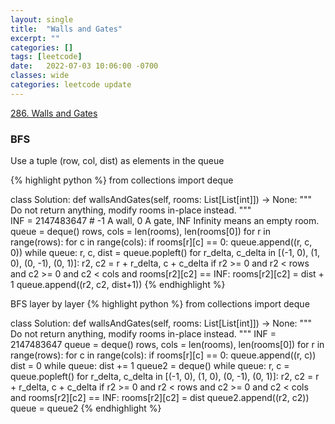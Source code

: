 ```yaml
---
layout: single
title:  "Walls and Gates"
excerpt: ""
categories: []
tags: [leetcode]
date:   2022-07-03 10:06:00 -0700
classes: wide
categories: leetcode update
---
```


[286. Walls and Gates](https://leetcode.com/problems/walls-and-gates/)

### BFS

Use a tuple (row, col, dist) as elements in the queue

{% highlight python %}
from collections import deque

class Solution:
    def wallsAndGates(self, rooms: List[List[int]]) -> None:
        """
        Do not return anything, modify rooms in-place instead.
        """        
        INF = 2147483647
        # -1 A wall, 0 A gate, INF Infinity means an empty room. 
        queue = deque()
        rows, cols = len(rooms), len(rooms[0])
        for r in range(rows):
            for c in range(cols):
                if rooms[r][c] == 0:
                    queue.append((r, c, 0))
        while queue:
            r, c, dist = queue.popleft()
            for r_delta, c_delta in [(-1, 0), (1, 0), (0, -1), (0, 1)]:
                r2, c2 = r + r_delta, c + c_delta
                if r2 >= 0 and r2 < rows and c2 >= 0 and c2 < cols and rooms[r2][c2] == INF:
                    rooms[r2][c2] = dist + 1
                    queue.append((r2, c2, dist+1))
{% endhighlight %}

BFS layer by layer
{% highlight python %}
from collections import deque

class Solution:
    def wallsAndGates(self, rooms: List[List[int]]) -> None:
        """
        Do not return anything, modify rooms in-place instead.
        """
        INF = 2147483647
        queue = deque()
        rows, cols = len(rooms), len(rooms[0])
        for r in range(rows):
            for c in range(cols):
                if rooms[r][c] == 0:
                    queue.append((r, c))
        dist = 0
        while queue:
            dist += 1
            queue2 = deque()
            while queue:
                r, c = queue.popleft()
                for r_delta, c_delta in [(-1, 0), (1, 0), (0, -1), (0, 1)]:
                    r2, c2 = r + r_delta, c + c_delta
                    if r2 >= 0 and r2 < rows and c2 >= 0 and c2 < cols and rooms[r2][c2] == INF:
                        rooms[r2][c2] = dist
                        queue2.append((r2, c2))
            queue = queue2
{% endhighlight %}
